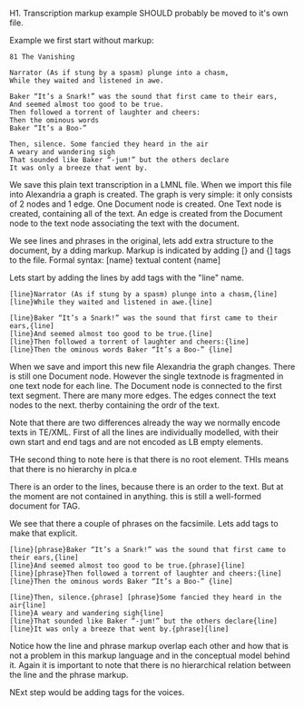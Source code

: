 H1. Transcription markup example
SHOULD probably be moved to it's own file.


Example we first start without markup:


```
81 The Vanishing

Narrator (As if stung by a spasm) plunge into a chasm,
While they waited and listened in awe.

Baker “It’s a Snark!” was the sound that first came to their ears,
And seemed almost too good to be true.
Then followed a torrent of laughter and cheers:
Then the ominous words 
Baker “It’s a Boo-”

Then, silence. Some fancied they heard in the air
A weary and wandering sigh
That sounded like Baker “-jum!” but the others declare
It was only a breeze that went by.
```

We save this plain text transcription in a LMNL file.
When we import this file into Alexandria a graph is created. The graph is very simple: it only consists of 2 nodes and 1 edge. One Document node is created. One Text node is created, containing all of the text. An edge is created from the Document node to the text node associating the text with the document.

We see lines and phrases in the original,
lets add extra structure to the document, by a dding markup. Markup is indicated by adding [} and {] tags to the file. Formal syntax: [name} textual content {name]

Lets start by adding the lines by add tags with the "line" name.

```
[line}Narrator (As if stung by a spasm) plunge into a chasm,{line]
[line}While they waited and listened in awe.{line]

[line}Baker “It’s a Snark!” was the sound that first came to their ears,{line]
[line}And seemed almost too good to be true.{line]
[line}Then followed a torrent of laughter and cheers:{line]
[line}Then the ominous words Baker “It’s a Boo-” {line]
```

When we save and import this new file Alexandria the graph changes. There is still one Document node. However the single textnode is fragmented in one text node for each line. The Document node is connected to the first text segment. There are many more edges. The edges connect the text nodes to the next. therby containing the ordr of the text.

Note that there are two differences already the way we normally encode texts in TE/XML.
First of all the lines are individually modelled, with their own start and end tags and are not encoded as LB empty elements.

THe second thing to note here is that there is no root element. THIs means that there is no hierarchy in plca.e

There is an order to the lines, because there is an order to the text. But at the moment are not contained in anything. this is still a well-formed document for TAG.

We see that there a couple of phrases on the facsimile. Lets add tags to make that explicit.

```
[line}[phrase}Baker “It’s a Snark!” was the sound that first came to their ears,{line]
[line}And seemed almost too good to be true.{phrase]{line]
[line}[phrase}Then followed a torrent of laughter and cheers:{line]
[line}Then the ominous words Baker “It’s a Boo-” {line]

[line}Then, silence.{phrase] [phrase}Some fancied they heard in the air{line]
[line}A weary and wandering sigh{line]
[line}That sounded like Baker “-jum!” but the others declare{line]
[line}It was only a breeze that went by.{phrase]{line]
```

Notice how the line and phrase markup overlap each other and how that is not a problem in this markup language and in the conceptual model behind it. Again it is important to note that there is no hierarchical relation between the line and the phrase markup.

NExt step would be adding tags for the voices.



